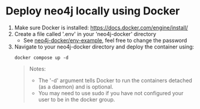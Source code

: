 # Deploy neo4j locally using Docker

1. Make sure Docker is installed: https://docs.docker.com/engine/install/
2. Create a file called '.env' in your 'neo4j-docker' directory
   - See [neo4j-docker/env-example](), feel free to change the password
3. Navigate to your neo4j-docker directory and deploy the container using:
   ```
   docker compose up -d
   ```
   > Notes: 
   > - The '-d' argument tells Docker to run the containers detached (as a daemon) and is optional.
   > - You may need to use sudo if you have not configured your user to be in the docker group.